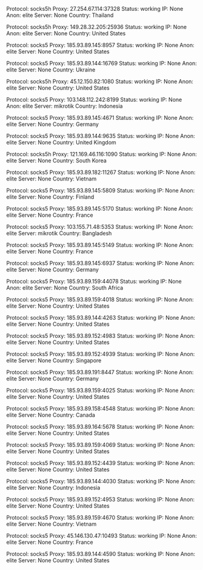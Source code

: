 Protocol: socks5h
Proxy: 27.254.67.114:37328
Status: working
IP: None
Anon: elite
Server: None
Country: Thailand

Protocol: socks5h
Proxy: 149.28.32.205:25936
Status: working
IP: None
Anon: elite
Server: None
Country: United States

Protocol: socks5
Proxy: 185.93.89.145:8957
Status: working
IP: None
Anon: elite
Server: None
Country: United States

Protocol: socks5
Proxy: 185.93.89.144:16769
Status: working
IP: None
Anon: elite
Server: None
Country: Ukraine

Protocol: socks5h
Proxy: 45.12.150.82:1080
Status: working
IP: None
Anon: elite
Server: None
Country: United States

Protocol: socks5
Proxy: 103.148.112.242:8199
Status: working
IP: None
Anon: elite
Server: mikrotik
Country: Indonesia

Protocol: socks5
Proxy: 185.93.89.145:4671
Status: working
IP: None
Anon: elite
Server: None
Country: Germany

Protocol: socks5
Proxy: 185.93.89.144:9635
Status: working
IP: None
Anon: elite
Server: None
Country: United Kingdom

Protocol: socks5h
Proxy: 121.169.46.116:1090
Status: working
IP: None
Anon: elite
Server: None
Country: South Korea

Protocol: socks5
Proxy: 185.93.89.182:11267
Status: working
IP: None
Anon: elite
Server: None
Country: Vietnam

Protocol: socks5
Proxy: 185.93.89.145:5809
Status: working
IP: None
Anon: elite
Server: None
Country: Finland

Protocol: socks5
Proxy: 185.93.89.145:5170
Status: working
IP: None
Anon: elite
Server: None
Country: France

Protocol: socks5
Proxy: 103.155.71.48:5353
Status: working
IP: None
Anon: elite
Server: mikrotik
Country: Bangladesh

Protocol: socks5
Proxy: 185.93.89.145:5149
Status: working
IP: None
Anon: elite
Server: None
Country: France

Protocol: socks5
Proxy: 185.93.89.145:6937
Status: working
IP: None
Anon: elite
Server: None
Country: Germany

Protocol: socks5
Proxy: 185.93.89.159:44078
Status: working
IP: None
Anon: elite
Server: None
Country: South Africa

Protocol: socks5
Proxy: 185.93.89.159:4018
Status: working
IP: None
Anon: elite
Server: None
Country: United States

Protocol: socks5
Proxy: 185.93.89.144:4263
Status: working
IP: None
Anon: elite
Server: None
Country: United States

Protocol: socks5
Proxy: 185.93.89.152:4983
Status: working
IP: None
Anon: elite
Server: None
Country: United States

Protocol: socks5
Proxy: 185.93.89.152:4939
Status: working
IP: None
Anon: elite
Server: None
Country: Singapore

Protocol: socks5
Proxy: 185.93.89.191:8447
Status: working
IP: None
Anon: elite
Server: None
Country: Germany

Protocol: socks5
Proxy: 185.93.89.159:4025
Status: working
IP: None
Anon: elite
Server: None
Country: United States

Protocol: socks5
Proxy: 185.93.89.158:4548
Status: working
IP: None
Anon: elite
Server: None
Country: Canada

Protocol: socks5
Proxy: 185.93.89.164:5678
Status: working
IP: None
Anon: elite
Server: None
Country: United States

Protocol: socks5
Proxy: 185.93.89.159:4069
Status: working
IP: None
Anon: elite
Server: None
Country: United States

Protocol: socks5
Proxy: 185.93.89.152:4439
Status: working
IP: None
Anon: elite
Server: None
Country: United States

Protocol: socks5
Proxy: 185.93.89.144:4030
Status: working
IP: None
Anon: elite
Server: None
Country: Indonesia

Protocol: socks5
Proxy: 185.93.89.152:4953
Status: working
IP: None
Anon: elite
Server: None
Country: United States

Protocol: socks5
Proxy: 185.93.89.159:4670
Status: working
IP: None
Anon: elite
Server: None
Country: Vietnam

Protocol: socks5
Proxy: 45.146.130.47:10493
Status: working
IP: None
Anon: elite
Server: None
Country: France

Protocol: socks5
Proxy: 185.93.89.144:4590
Status: working
IP: None
Anon: elite
Server: None
Country: United States

